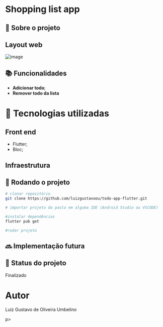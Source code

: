 # Shopping list app
<!-- license --> 

## :memo:  Sobre o projeto


## Layout web
![image](https://github.com/luizgustavoou/Shopping-List/assets/89609312/662be365-6908-4942-ad08-55d34c0acc76)


<!-- ## Modelo conceitual -->

## :books: Funcionalidades
* <b>Adicionar todo</b>;
* <b>Remover todo da lista</b>

# :wrench: Tecnologias utilizadas
## Front end
* Flutter;
* Bloc;
  
<!--## Implantação em produção -->

## Infraestrutura

## :rocket: Rodando o projeto
```bash
# clonar repositório
git clone https://github.com/luizgustavoou/todo-app-flutter.git

# importar projeto da pasta em alguma IDE (Android Studio ou VSCODE)

#instalar dependências
flutter pub get

#rodar projeto

```

## :soon: Implementação futura

## :dart: Status do projeto
Finalizado

# Autor
<p>Luiz Gustavo de Oliveira Umbelino</p>p>

